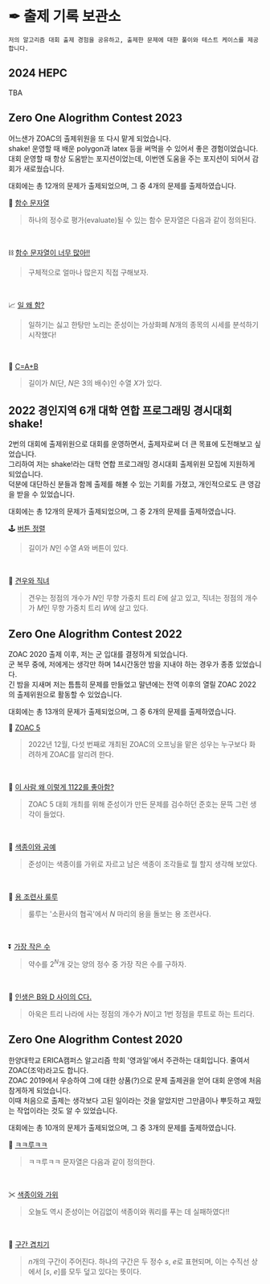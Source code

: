 # ✒ 출제 기록 보관소

```
저의 알고리즘 대회 출제 경험을 공유하고, 출제한 문제에 대한 풀이와 테스트 케이스를 제공합니다.
```

## 2024 HEPC

TBA

## Zero One Alogrithm Contest 2023

어느샌가 ZOAC의 출제위원을 또 다시 맡게 되었습니다.  
shake! 운영할 때 배운 polygon과 latex 등을 써먹을 수 있어서 좋은 경험이었습니다.  
대회 운영할 때 항상 도움받는 포지션이었는데, 이번엔 도움을 주는 포지션이 되어서 감회가 새로웠습니다.  

대회에는 총 12개의 문제가 출제되었으며, 그 중 4개의 문제를 출제하였습니다.

🔗 [함수 문자열](https://github.com/rasauq1122/ProblemAuthor/tree/master/%ED%95%A8%EC%88%98%20%EB%AC%B8%EC%9E%90%EC%97%B4)
> 하나의 정수로 평가(evaluate)될 수 있는 함수 문자열은 다음과 같이 정의된다.

<br>

⛓ [함수 문자열이 너무 많아!!](https://github.com/rasauq1122/ProblemAuthor/tree/master/%ED%95%A8%EC%88%98%20%EB%AC%B8%EC%9E%90%EC%97%B4%EC%9D%B4%20%EB%84%88%EB%AC%B4%20%EB%A7%8E%EC%95%84!!)
> 구체적으로 얼마나 많은지 직접 구해보자.

<br>

📈 [일 왜 함?](https://github.com/rasauq1122/ProblemAuthor/tree/master/%EC%9D%BC%20%EC%99%9C%20%ED%95%A8)
> 일하기는 싫고 한탕만 노리는 준성이는 가상화폐 $N$개의 종목의 시세를 분석하기 시작했다!

<br>

🧮 [C=A+B](https://github.com/rasauq1122/ProblemAuthor/tree/master/C%3DA%2BB)
> 길이가 $N$(단, $N$은 $3$의 배수)인 수열 $X$가 있다.


## 2022 경인지역 6개 대학 연합 프로그래밍 경시대회 shake!

2번의 대회에 출제위원으로 대회를 운영하면서, 출제자로써 더 큰 목표에 도전해보고 싶었습니다.  
그리하여 저는 shake!라는 대학 연합 프로그래밍 경시대회 출제위원 모집에 지원하게 되었습니다.  
덕분에 대단하신 분들과 함께 출제를 해볼 수 있는 기회를 가졌고, 개인적으로도 큰 영감을 받을 수 있었습니다.  
  
대회에는 총 12개의 문제가 출제되었으며, 그 중 2개의 문제를 출제하였습니다.

🕹 [버튼 정렬](https://github.com/rasauq1122/ProblemAuthor/tree/master/%EB%B2%84%ED%8A%BC%20%EC%A0%95%EB%A0%AC)
> 길이가 $N$인 수열 $A$와 버튼이 있다.

<br>

💑 [견우와 직녀](https://github.com/rasauq1122/ProblemAuthor/tree/master/%EA%B2%AC%EC%9A%B0%EC%99%80%20%EC%A7%81%EB%85%80)
> 견우는 정점의 개수가 $N$인 무향 가중치 트리 $E$에 살고 있고, 직녀는 정점의 개수가 $M$인 무향 가중치 트리 $W$에 살고 있다.

## Zero One Alogrithm Contest 2022

ZOAC 2020 출제 이후, 저는 군 입대를 결정하게 되었습니다.  
군 복무 중에, 저에게는 생각만 하며 14시간동안 밤을 지내야 하는 경우가 종종 있었습니다.  
긴 밤을 지새며 저는 틈틈히 문제를 만들었고 말년에는 전역 이후의 열릴 ZOAC 2022의 출제위원으로 활동할 수 있었습니다.  
  
대회에는 총 13개의 문제가 출제되었으며, 그 중 6개의 문제를 출제하였습니다.

📢 [ZOAC 5](https://github.com/rasauq1122/ProblemAuthor/tree/master/ZOAC%205)
> 2022년 12월, 다섯 번째로 개최된 ZOAC의 오프닝을 맡은 성우는 누구보다 화려하게 ZOAC를 알리려 한다.

<br>

🤔 [이 사람 왜 이렇게 1122를 좋아함?](https://github.com/rasauq1122/ProblemAuthor/tree/master/%EC%9D%B4%20%EC%82%AC%EB%9E%8C%20%EC%99%9C%20%EC%9D%B4%EB%A0%87%EA%B2%8C%201122%EB%A5%BC%20%EC%A2%8B%EC%95%84%ED%95%A8)
> ZOAC 5 대회 개최를 위해 준성이가 만든 문제를 검수하던 준호는 문뜩 그런 생각이 들었다.

<br>

🧵 [색종이와 공예](https://github.com/rasauq1122/ProblemAuthor/tree/master/%EC%83%89%EC%A2%85%EC%9D%B4%EC%99%80%20%EA%B3%B5%EC%98%88)
> 준성이는 색종이를 가위로 자르고 남은 색종이 조각들로 뭘 할지 생각해 보았다.

<br>

🐲 [용 조련사 룰루](https://github.com/rasauq1122/ProblemAuthor/tree/master/%EC%9A%A9%20%EC%A1%B0%EB%A0%A8%EC%82%AC%20%EB%A3%B0%EB%A3%A8)
> 룰루는 '소환사의 협곡'에서 $N$ 마리의 용을 돌보는 용 조련사다.

<br>

⏬ [가장 작은 수](https://github.com/rasauq1122/ProblemAuthor/tree/master/%EA%B0%80%EC%9E%A5%20%EC%9E%91%EC%9D%80%20%EC%88%98)
> 약수를 $2^N$개 갖는 양의 정수 중 가장 작은 수를 구하자.

<br>

💪 [인생은 B와 D 사이의 C다.](https://github.com/rasauq1122/ProblemAuthor/tree/master/%EC%9D%B8%EC%83%9D%EC%9D%80%20B%EC%99%80%20D%20%EC%82%AC%EC%9D%B4%EC%9D%98%20C%EB%8B%A4)
> 아욱은 트리 나라에 사는 정점의 개수가 $N$이고 $1$번 정점을 루트로 하는 트리다. 

## Zero One Alogrithm Contest 2020

한양대학교 ERICA캠퍼스 알고리즘 학회 '영과일'에서 주관하는 대회입니다. 줄여서 ZOAC(조악)라고도 합니다.  
ZOAC 2019에서 우승하여 그에 대한 상품(?)으로 문제 출제권을 얻어 대회 운영에 처음 참게하게 되었습니다.  
이때 처음으로 출제는 생각보다 고된 일이라는 것을 알았지만 그만큼이나 뿌듯하고 재밌는 작업이라는 것도 알 수 있었습니다.  
  
대회에는 총 10개의 문제가 출제되었으며, 그 중 3개의 문제를 출제하였습니다. 


🤭 [ㅋㅋ루ㅋㅋ](https://github.com/rasauq1122/ProblemAuthor/tree/master/%E3%85%8B%E3%85%8B%EB%A3%A8%E3%85%8B%E3%85%8B)
> ㅋㅋ루ㅋㅋ 문자열은 다음과 같이 정의한다.

<br>

✂ [색종이와 가위](https://github.com/rasauq1122/ProblemAuthor/tree/master/%EC%83%89%EC%A2%85%EC%9D%B4%EC%99%80%20%EA%B0%80%EC%9C%84)
> 오늘도 역시 준성이는 어김없이 색종이와 쿼리를 푸는 데 실패하였다!! 

<br>

🚧 [구간 겹치기](https://github.com/rasauq1122/ProblemAuthor/tree/master/%EA%B5%AC%EA%B0%84%20%EA%B2%B9%EC%B9%98%EA%B8%B0)
> *n*개의 구간이 주어진다. 하나의 구간은 두 정수 *s*, *e*로 표현되며, 이는 수직선 상에서 [*s*, *e*]를 모두 덮고 있다는 뜻이다.
